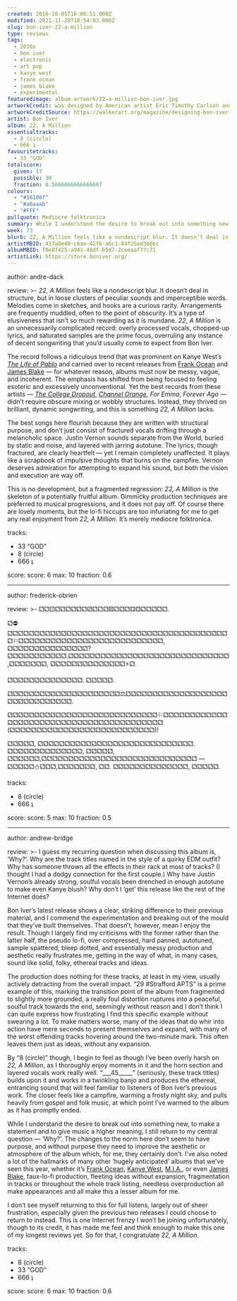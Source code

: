 ```yaml
---
created: 2016-10-05T16:00:51.000Z
modified: 2021-11-28T18:54:03.000Z
slug: bon-iver-22-a-million
type: reviews
tags:
  - 2010s
  - bon iver
  - electronic
  - art pop
  - kanye west
  - frank ocean
  - james blake
  - experimental
featuredimage: album-artwork/22-a-million-bon-iver.jpg
artworkCredit: was designed by American artist Eric Timothy Carlson and is part of a wider collection of visual material that accompanied the album’s release - packaging, newspapers, posters, lyric sheets, music videos, and more. Carlson sketched in the studio during recording sessions, and as the project developed ‘it became apparent that the final artwork was to be something of a tome. A book of lore.’
artworkCreditSource: https://walkerart.org/magazine/designing-bon-iver-22-a-million-album-art-eric-timothy-carlson
artist: Bon Iver
album: 22, A Million
essentialtracks:
  - 8 (circle)
  - 666 ʇ
favouritetracks:
  - 33 "GOD"
totalscore:
  given: 17
  possible: 30
  fraction: 0.5666666666666667
colours:
  - "#16100f"
  - "#a6aaab"
  - "#FFF"
pullquote: Mediocre folktronica
summary: While I understand the desire to break out into something new, I still return to my central question — ‘Why?’. The changes to the norm here don’t seem to have purpose, and without purpose they need to improve the aesthetic or atmosphere of the album which, for me, they certainly don’t.
week: 73
blurb: 22, A Million feels like a nondescript blur. It doesn’t deal in structure, but in loose clusters of peculiar sounds and imperceptible words. It’s a pretentious mess.
artistMBID: 437a0e49-c6ae-42f6-a6c1-84f25ed366bc
albumMBID: f0e8f425-a941-48df-b5d7-2ceeaaf77c71
artistLink: https://store.boniver.org/
---
```


author: andre-dack

review: >-
  _22, A Million_ feels like a nondescript blur. It doesn’t deal in structure, but in loose clusters of peculiar sounds and imperceptible words. Melodies come in sketches, and hooks are a curious rarity. Arrangements are frequently muddled, often to the point of obscurity. It’s a type of elusiveness that isn’t so much rewarding as it is mundane. _22, A Million_ is an unnecessarily complicated record: overly processed vocals, chopped-up lyrics, and saturated samples are the prime focus, overruling any instance of decent songwriting that you’d usually come to expect from Bon Iver.

  The record follows a ridiculous trend that was prominent on Kanye West’s [_The Life of Pablo_](/reviews/kanye-west-the-life-of-pablo/) and carried over to recent releases from [Frank Ocean](/reviews/frank-ocean-blond/) and [James Blake](/reviews/james-blake-the-colour-in-anything/) — for whatever reason, albums must now be messy, vague, and incoherent. The emphasis has shifted from being focused to feeling esoteric and excessively unconventional. Yet the best records from these artists — [_The College Dropout_](/reviews/kanye-west-the-college-dropout/), [_Channel Orange_](/reviews/frank-ocean-channel-orange/), _For Emma_, _Forever Ago_ — didn’t require obscure mixing or wobbly structures. Instead, they thrived on brilliant, dynamic songwriting, and this is something _22, A Million_ lacks.

  The best songs here flourish because they are written with structural purpose, and don’t just consist of fractured vocals drifting through a melancholic space. Justin Vernon sounds separate from the World, buried by static and noise, and layered with jarring autotune. The lyrics, though fractured, are clearly heartfelt — yet I remain completely unaffected. It plays like a scrapbook of impulsive thoughts that burns on the campfire. Vernon deserves admiration for attempting to expand his sound, but both the vision and execution are way off.

  This is no development, but a fragmented regression: _22, A Million_ is the skeleton of a potentially fruitful album. Gimmicky production techniques are preferred to musical progressions, and it does not pay off. Of course there are lovely moments, but the lo-fi hiccups are too infuriating for me to get any real enjoyment from _22, A Million_. It’s merely mediocre folktronica.

tracks:
  - 33 “GOD”
  - ­8 (circle)
  - ­666 ʇ

score:
  score: 6
  max: 10
  fraction: 0.6

---

author: frederick-obrien

review: >-
  &#9857;&#9857;&#9856;&#9857;&#9857;&#9857;&#9857;&#9857;&#9857;&#9858;&#9857;&#9857;&#9857;&#9860;&#9857;&#9857;&#9857;&#9859;&#9859;&#9857;&#9857;&#9857;&#9857;&#9857;.

  &#9857;&#9940;&#9857;&#9857;&#9857;&#9857;&#9857;&#9857;&#9857;&#9857;&#9857;&#9857;&#9857;&#9857;&#9857;&#9857;&#9857;&#9857;&#9857;&#9857;&#9857;&#9857;&#9857;&#9857;&#9857;&#9857;&#9857;&#9857;&#9857;&#9857;&#9857;&#9857;&#9857;&#9857;&#9857;&#9857;&#9857;&#9857;&#9857;&#9857;&#9857;&#9857;&#9857;&#9857;&#9872;&#9857;&#9857;&#9857;&#9857;&#9857;&#9857;&#9857;&#9857;&#9857;&#9857;&#9857;&#9857;&#9857;&#9857;&#9857;&#9857;&#9857;&#9857;&#9857;&#9857;&#9857;&#9857;&#9857;&#9857;&#9857;&#9857;&#9857;, &#9857;&#9857;&#9857;&#9857;&#9857;&#9857;&#9857;&#9857;&#9857;&#9857;&#9857;&#9857;&#9857;&#9857;&#9857;? &#9857;&#9857;&#9857;&#9857;&#9857;&#9857;&#9857;&#9857;&#9857;&#9857;&#9857;.&#9857;&#9857;&#9857;&#9857;&#9857;&#9857;&#9857;&#9857;&#9857;&#9857;&#9857;&#9857;&#9857;&#9857;&#9857;&#9857;&#9857;&#9857;&#9857;&#9857;&#9857;&#9857;&#9857;&#9857;&#9857;&#9857;&#9857;&#9857;&#9857;&#9857;,&#9857;&#9857;&#9857;&#9857;&#9857;&#9857;&#9857;, &#9857;&#9857;&#9857;&#9857;&#9857;&#9857;&#9857;&#9857;&#9857;&#9857;&#9857;&#9857;&#9857;&#9857;&#9889;&#9857;.

  &#9857;&#9857;&#9857;&#9857;&#9857;&#9857;&#9857;&#9857;&#9857;&#9857;&#9857;&#9857;&#9857;&#9857;. &#9857;&#9857;&#9857;&#9857;&#9857;.

  &#9857;&#9857;&#9857;&#9857;&#9857;&#9857;&#9857;&#9857;&#9857;&#9857;&#9857;&#9857;&#9857;&#9857;&#9857;&#9857;&#9857;&#9857;&#9857;&#9857;&#9857;&#9878;&#9857;&#9857;&#9857;&#9857;&#9857;&#9857;&#9857;&#9857;&#9857;&#9857;&#9857;&#9857;&#9857;&#9857;&#9857;&#9857;&#9857;&#9857;&#9857;&#9857;&#9857;&#9857;&#9857;&#9857;&#9857;&#9857;&#9857;&#9857;&#9857;&#9857;&#9857;.

  &#9857;&#9857;&#9857;&#9857;&#9857;&#9857;&#9857;&#9857;&#9857;&#9857;&#9857;&#9857;&#9857;&#9857;&#9857;&#9857;&#9857;&#9857;&#9857;&#9857;&#9857;&#9857;&#9857;&#9857;&#9857;&#9857;&#9857;&#9857;&#9872;&#9857;&#9857;&#9857;&#9857;&#9857;&#9857;&#9857;&#9857;&#9857;&#9857;&#9857;&#9857;&#9857;&#9857;&#9857;&#9857;&#9857;&#9857;&#9857;&#9857;&#9857;&#9857;&#9857;&#9857;&#9857;&#9857;&#9857;&#9857;&#9857;&#9857;&#9857;&#9857;&#9857;&#9857;&#9857;&#9857;&#9857;&#9857;&#9857;&#9857;&#9857; (&#9857;&#9857;&#9857;&#9857;&#9857;&#9857;&#9857;&#9857;&#9857;&#9857;&#9857;&#9857;&#9857;&#9857;&#9857;&#9857;&#9857;&#9857;&#9857;&#9857;&#9857;&#9857;&#9857;&#9857;&#9857;&#9857;&#9857;)!

  &#9857;&#9857;&#9857;&#9857;&#9857;, &#9857;&#9857;&#9857;&#9857;&#9857;&#9857;&#9857;&#9857;&#9857;&#9857;&#9857;&#9857;&#9857;&#9857;&#9857;&#9857;&#9857;&#9857;&#9857;&#9857;&#9857;&#9857;&#9857;&#9857;&#9857;&#9857;&#9857;&#9857;&#9857;. &#9857;&#9857;&#9857;&#9857;&#9857;&#9857;&#9857;&#9857;&#9857;&#9857;&#9857;&#9857;&#9857;&#9857;, &#9857;&#9857;&#9857;&#9857;&#9857;, &#9857;&#9857;&#9857;&#9857;&#9857;&#9857;,&#9857;&#9857;&#9857;&#9857;&#9857;&#9857;&#9857;&#9857;&#9857;&#9857;&#9857;&#9857;&#9857;&#9857;&#9857;&#9857;&#9857;&#9857;&#9857;&#9857;&#9857;&#9857;&#9857;&#9857;&#9857;&#9857;&#9857;&#9857;&#9857; — &#9857;&#9857;&#9857;&#9857;&#9857;&#9924;&#9857;&#9857;&#9857;,&#9857;&#9857;&#9857;&#9857;&#9857;&#9857;&#9857;, &#9857;&#9857;. &#9857;&#9857;&#9857;&#9857;&#9857;&#9857;&#9857;&#9857;&#9857;&#9857;&#9857;&#9857;&#9857;&#9857;, &#9857;&#9857;&#9857;&#9857;&#9857;.

tracks:
  - 8 (circle)
  - ­666 ʇ

score:
  score: 5
  max: 10
  fraction: 0.5

---

author: andrew-bridge

review: >-
  I guess my recurring question when discussing this album is, ‘Why?’. Why are the track titles named in the style of a quirky EDM outfit? Why has someone thrown all the effects in their rack at most of tracks? (I thought I had a dodgy connection for the first couple.) Why have Justin Vernon’s already strong, soulful vocals been drenched in enough autotune to make even Kanye blush? Why don’t I ‘get’ this release like the rest of the Internet does?

  Bon Iver’s latest release shows a clear, striking difference to their previous material, and I commend the experimentation and breaking out of the mould that they’ve built themselves. That doesn’t, however, mean I enjoy the result. Though I largely find my criticisms with the former rather than the latter half, the pseudo lo-fi, over compressed, hard panned, autotuned, sample spattered, bleep dotted, and essentially messy production and aesthetic really frustrates me, getting in the way of what, in many cases, sound like solid, folky, ethereal tracks and ideas.

  The production does nothing for these tracks, at least in my view, usually actively detracting from the overall impact. “29 #Strafford APTS” is a prime example of this, marking the transition point of the album from fragmented to slightly more grounded, a really foul distortion ruptures into a peaceful, soulful track towards the end, seemingly without reason and I don’t think I can quite express how frustrating I find this specific example without swearing a lot. To make matters worse, many of the ideas that do whir into action have mere seconds to present themselves and expand, with many of the worst offending tracks hovering around the two-minute mark. This often leaves them just as ideas, without any expansion.

  By “8 (circle)” though, I begin to feel as though I’ve been overly harsh on _22, A Million_, as I thoroughly enjoy moments in it and the horn section and layered vocals work really well. “\_\_\_45\_\_\_\_\_” (seriously, these track titles) builds upon it and works in a twinkling banjo and produces the ethereal, entrancing sound that will feel familiar to listeners of Bon Iver’s previous work. The closer feels like a campfire, warming a frosty night sky, and pulls heavily from gospel and folk music, at which point I’ve warmed to the album as it has promptly ended.

  While I understand the desire to break out into something new, to make a statement and to give music a higher meaning, I still return to my central question — ‘Why?’. The changes to the norm here don’t seem to have purpose, and without purpose they need to improve the aesthetic or atmosphere of the album which, for me, they certainly don’t. I’ve also noted a lot of the hallmarks of many other ‘hugely anticipated’ albums that we’ve seen this year, whether it’s [Frank Ocean](/reviews/frank-ocean-blond/), [Kanye West](/reviews/kanye-west-the-life-of-pablo/), [M.I.A.](/reviews/mia-aim/>), or even [James Blake](/reviews/james-blake-the-colour-in-anything/), faux-lo-fi production, fleeting ideas without expansion, fragmentation in tracks or throughout the whole track listing, needless overproduction all make appearances and all make this a lesser album for me.

  I don’t see myself returning to this for full listens, largely out of sheer frustration, especially given the previous two releases I could choose to return to instead. This is one Internet frenzy I won’t be joining unfortunately, though to its credit, it has made me feel and think enough to make this one of my longest reviews yet. So for that, I congratulate _22, A Million_.

tracks:
  - 8 (circle)
  - ­33 “GOD”
  - ­666 ʇ

score:
  score: 6
  max: 10
  fraction: 0.6
